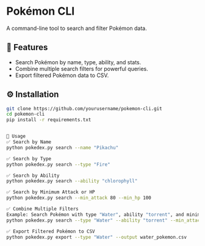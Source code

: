 # Pokémon CLI

A command-line tool to search and filter Pokémon data.

## 🚀 Features

- Search Pokémon by name, type, ability, and stats.
- Combine multiple search filters for powerful queries.
- Export filtered Pokémon data to CSV.

## ⚙️ Installation

```bash
git clone https://github.com/yourusername/pokemon-cli.git
cd pokemon-cli
pip install -r requirements.txt


🎯 Usage
✅ Search by Name
python pokedex.py search --name "Pikachu"

✅ Search by Type
python pokedex.py search --type "Fire"

✅ Search by Ability
python pokedex.py search --ability "chlorophyll"

✅ Search by Minimum Attack or HP
python pokedex.py search --min_attack 80 --min_hp 100

✅ Combine Multiple Filters
Example: Search Pokémon with type "Water", ability "torrent", and minimum attack of 50
python pokedex.py search --type "Water" --ability "torrent" --min_attack 50

✅ Export Filtered Pokémon to CSV
python pokedex.py export --type "Water" --output water_pokemon.csv